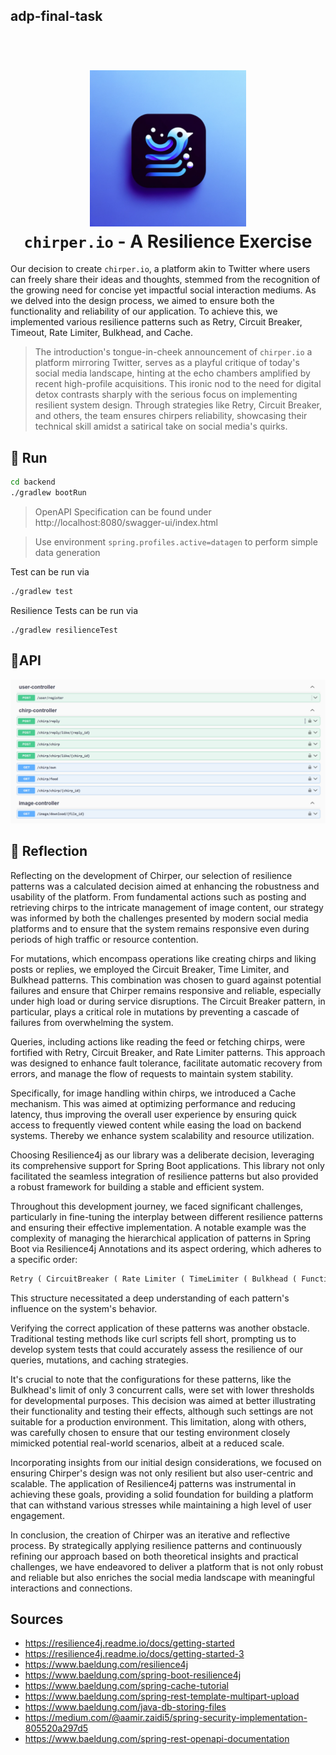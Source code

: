 ## adp-final-task

<h1 align="center">
  <br>
  <img src=".img/chirper.io.png" alt="go download" width="250"></a>
  <br>
  <code>chirper.io</code> - A Resilience Exercise
  <br>
</h1>

Our decision to create `chirper.io`, a platform akin to Twitter where users can freely share their ideas and thoughts, stemmed from the recognition of the growing need for concise yet impactful social interaction mediums. As we delved into the design process, we aimed to ensure both the functionality and reliability of our application. To achieve this, we implemented various resilience patterns such as Retry, Circuit Breaker, Timeout, Rate Limiter, Bulkhead, and Cache.

> The introduction's tongue-in-cheek announcement of `chirper.io` a platform mirroring Twitter, serves as a playful critique of today's social media landscape, hinting at the echo chambers amplified by recent high-profile acquisitions. This ironic nod to the need for digital detox contrasts sharply with the serious focus on implementing resilient system design. Through strategies like Retry, Circuit Breaker, and others, the team ensures chirpers reliability, showcasing their technical skill amidst a satirical take on social media's quirks.

## 🚀 Run

```bash
cd backend
./gradlew bootRun
```

> OpenAPI Specification can be found under http://localhost:8080/swagger-ui/index.html

> Use environment `spring.profiles.active=datagen` to perform simple data generation

Test can be run via

```bash
./gradlew test
```

Resilience Tests can be run via

```
./gradlew resilienceTest
```

## 📄API

![image-20240312215555515](.img/image-20240312215555515.png)

## 💭 Reflection

Reflecting on the development of Chirper, our selection of resilience patterns was a calculated decision aimed at enhancing the robustness and usability of the platform. From fundamental actions such as posting and retrieving chirps to the intricate management of image content, our strategy was informed by both the challenges presented by modern social media platforms and to ensure that the system remains responsive even during periods of high traffic or resource contention.

For mutations, which encompass operations like creating chirps and liking posts or replies, we employed the Circuit Breaker, Time Limiter, and Bulkhead patterns. This combination was chosen to guard against potential failures and ensure that Chirper remains responsive and reliable, especially under high load or during service disruptions. The Circuit Breaker pattern, in particular, plays a critical role in mutations by preventing a cascade of failures from overwhelming the system.

Queries, including actions like reading the feed or fetching chirps, were fortified with Retry, Circuit Breaker, and Rate Limiter patterns. This approach was designed to enhance fault tolerance, facilitate automatic recovery from errors, and manage the flow of requests to maintain system stability.

Specifically, for image handling within chirps, we introduced a Cache mechanism. This was aimed at optimizing performance and reducing latency, thus improving the overall user experience by ensuring quick access to frequently viewed content while easing the load on backend systems. Thereby we enhance system scalability and resource utilization.

Choosing Resilience4j as our library was a deliberate decision, leveraging its comprehensive support for Spring Boot applications. This library not only facilitated the seamless integration of resilience patterns but also provided a robust framework for building a stable and efficient system.

Throughout this development journey, we faced significant challenges, particularly in fine-tuning the interplay between different resilience patterns and ensuring their effective implementation. A notable example was the complexity of managing the hierarchical application of patterns in Spring Boot via Resilience4j Annotations and its aspect ordering, which adheres to a specific order: 

```lisp
Retry ( CircuitBreaker ( Rate Limiter ( TimeLimiter ( Bulkhead ( Function ) ) ) ) )
```

This structure necessitated a deep understanding of each pattern's influence on the system's behavior.

Verifying the correct application of these patterns was another obstacle. Traditional testing methods like curl scripts fell short, prompting us to develop system tests that could accurately assess the resilience of our queries, mutations, and caching strategies.

It's crucial to note that the configurations for these patterns, like the Bulkhead's limit of only 3 concurrent calls, were set with lower thresholds for developmental purposes. This decision was aimed at better illustrating their functionality and testing their effects, although such settings are not suitable for a production environment. This limitation, along with others, was carefully chosen to ensure that our testing environment closely mimicked potential real-world scenarios, albeit at a reduced scale.

Incorporating insights from our initial design considerations, we focused on ensuring Chirper's design was not only resilient but also user-centric and scalable. The application of Resilience4j patterns was instrumental in achieving these goals, providing a solid foundation for building a platform that can withstand various stresses while maintaining a high level of user engagement.

In conclusion, the creation of Chirper was an iterative and reflective process. By strategically applying resilience patterns and continuously refining our approach based on both theoretical insights and practical challenges, we have endeavored to deliver a platform that is not only robust and reliable but also enriches the social media landscape with meaningful interactions and connections.

## Sources

* https://resilience4j.readme.io/docs/getting-started
* https://resilience4j.readme.io/docs/getting-started-3
* https://www.baeldung.com/resilience4j
* https://www.baeldung.com/spring-boot-resilience4j
* https://www.baeldung.com/spring-cache-tutorial
* https://www.baeldung.com/spring-rest-template-multipart-upload
* https://www.baeldung.com/java-db-storing-files
* https://medium.com/@aamir.zaidi5/spring-security-implementation-805520a297d5
* https://www.baeldung.com/spring-rest-openapi-documentation